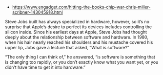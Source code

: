 - https://www.engadget.com/hitting-the-books-chip-war-chris-miller-scribner-143045918.html

Steve Jobs built has always specialized in hardware, however, so it’s no surprise that Apple’s desire to perfect its devices includes controlling the silicon inside. Since his earliest days at Apple, Steve Jobs had thought deeply about the relationship between software and hardware. In 1980, when his hair nearly reached his shoulders and his mustache covered his upper lip, Jobs gave a lecture that asked, “What is software?”

“The only thing I can think of,” he answered, “is software is something that is changing too rapidly, or you don’t exactly know what you want yet, or you didn’t have time to get it into hardware.”